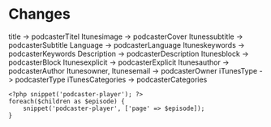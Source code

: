 # Changes

title -> podcasterTitel
Itunesimage -> podcasterCover
Itunessubtitle -> podcasterSubtitle
Language -> podcasterLanguage
Ituneskeywords -> podcasterKeywords
Description -> podcasterDescription
Itunesblock -> podcasterBlock
Itunesexplicit -> podcasterExplicit
Itunesauthor -> podcasterAuthor
Itunesowner, Itunesemail -> podcasterOwner
iTunesType -> podcasterType
iTunesCategories -> podcasterCategories


```
<?php snippet('podcaster-player'); ?>
foreach($children as $episode) {
    snippet('podcaster-player', ['page' => $episode]);
}

```
